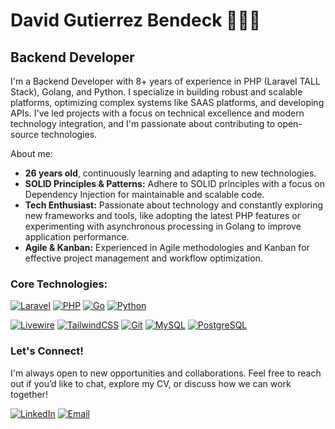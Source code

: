 # David Gutierrez Bendeck 👨🏽‍💻
## Backend Developer

I'm a Backend Developer with 8+ years of experience in PHP (Laravel TALL Stack), Golang, and Python. I specialize in building robust and scalable platforms, optimizing complex systems like SAAS platforms, and developing APIs. I've led projects with a focus on technical excellence and modern technology integration, and I'm passionate about contributing to open-source technologies.

About me:

* **26 years old**, continuously learning and adapting to new technologies.
* **SOLID Principles & Patterns:** Adhere to SOLID principles with a focus on Dependency Injection for maintainable and scalable code.
* **Tech Enthusiast:** Passionate about technology and constantly exploring new frameworks and tools, like adopting the latest PHP features or experimenting with asynchronous processing in Golang to improve application performance.
* **Agile & Kanban:** Experienced in Agile methodologies and Kanban for effective project management and workflow optimization.

### Core Technologies:

[![Laravel](https://img.shields.io/badge/-Laravel-f55247?style=for-the-badge&logo=laravel&logoColor=white)](https://laravel.com/)
[![PHP](https://img.shields.io/badge/-PHP-8993be?style=for-the-badge&logo=php&logoColor=white)](https://www.php.net/)
[![Go](https://img.shields.io/badge/-Golang-00ADD8?style=for-the-badge&logo=go&logoColor=white)](https://go.dev/)
[![Python](https://img.shields.io/badge/-Python-ecaa06?style=for-the-badge&logo=python&logoColor=white)](https://www.python.org/)

[![Livewire](https://img.shields.io/badge/-Livewire-dc6b9a?style=flat&logo=livewire&logoColor=white)](https://livewire.laravel.com/)
[![TailwindCSS](https://img.shields.io/badge/-Tailwind%20CSS-38bdf8?style=flat&logo=tailwindcss&logoColor=white)](https://tailwindcss.com/)
[![Git](https://img.shields.io/badge/-Git-F1502F?style=flat&logo=git&logoColor=white)](https://git-scm.com/)
[![MySQL](https://img.shields.io/badge/-MySQL-4479A1?style=flat&logo=mysql&logoColor=white)](https://www.mysql.com/)
[![PostgreSQL](https://img.shields.io/badge/-PostgreSQL-336791?style=flat&logo=postgresql&logoColor=white)](https://www.postgresql.org/)

### Let's Connect!

I'm always open to new opportunities and collaborations. Feel free to reach out if you’d like to chat, explore my CV, or discuss how we can work together!

[![LinkedIn](https://img.shields.io/badge/-LinkedIn-0077B5?style=flat-square&logo=linkedin&logoColor=white)](https://www.linkedin.com/in/davidgbendeck/)
[![Email](https://img.shields.io/badge/-Email-D14836?style=flat-square&logo=gmail&logoColor=white)](mailto:davidgbendeck@gmail.com)